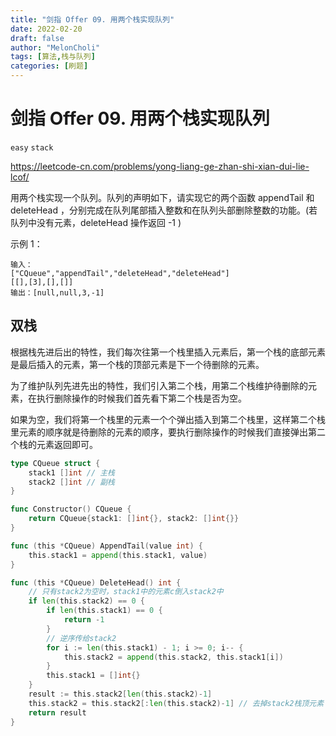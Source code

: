 ```yaml
---
title: "剑指 Offer 09. 用两个栈实现队列"
date: 2022-02-20
draft: false
author: "MelonCholi"
tags: [算法,栈与队列]
categories: [刷题]
---
```


# 剑指 Offer 09. 用两个栈实现队列

`easy` `stack`

https://leetcode-cn.com/problems/yong-liang-ge-zhan-shi-xian-dui-lie-lcof/

用两个栈实现一个队列。队列的声明如下，请实现它的两个函数 appendTail 和 deleteHead ，分别完成在队列尾部插入整数和在队列头部删除整数的功能。(若队列中没有元素，deleteHead 操作返回 -1 )

示例 1：

```
输入：
["CQueue","appendTail","deleteHead","deleteHead"]
[[],[3],[],[]]
输出：[null,null,3,-1]
```

## 双栈

根据栈先进后出的特性，我们每次往第一个栈里插入元素后，第一个栈的底部元素是最后插入的元素，第一个栈的顶部元素是下一个待删除的元素。

为了维护队列先进先出的特性，我们引入第二个栈，用第二个栈维护待删除的元素，在执行删除操作的时候我们首先看下第二个栈是否为空。

如果为空，我们将第一个栈里的元素一个个弹出插入到第二个栈里，这样第二个栈里元素的顺序就是待删除的元素的顺序，要执行删除操作的时候我们直接弹出第二个栈的元素返回即可。

```go
type CQueue struct {
	stack1 []int // 主栈
	stack2 []int // 副栈
}

func Constructor() CQueue {
	return CQueue{stack1: []int{}, stack2: []int{}}
}

func (this *CQueue) AppendTail(value int) {
	this.stack1 = append(this.stack1, value)
}

func (this *CQueue) DeleteHead() int {
    // 只有stack2为空时，stack1中的元素c倒入stack2中
	if len(this.stack2) == 0 {
		if len(this.stack1) == 0 {
			return -1
		}
		// 逆序传给stack2
		for i := len(this.stack1) - 1; i >= 0; i-- {
			this.stack2 = append(this.stack2, this.stack1[i])
		}
		this.stack1 = []int{}
	}
	result := this.stack2[len(this.stack2)-1]
	this.stack2 = this.stack2[:len(this.stack2)-1] // 去掉stack2栈顶元素
	return result
}
```

